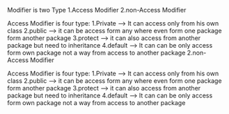 Modifier is two Type
1.Access Modifier 
2.non-Access Modifier 

Access Modifier is four type: 
1.Private --> It can access only from his own class 
2.public --> it can be access form any where even form one package form another package 
3.protect --> it can also access from another package but need to inheritance 
4.default --> It can can be only access form own package not a way from access to another package 
2.non-Access Modifier

Access Modifier is four type:
1.Private --> It can access only from his own class
2.public --> it can be access form any where even form one package form another package
3.protect --> it can also access from another package but need to inheritance 
4.default --> It can can be only access form own package not a way from access to another package

